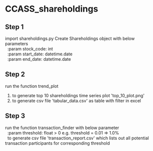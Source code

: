 # CCASS_shareholdings

## Step 1
import shareholdings.py
Create Shareholdings object with below parameters\
  &nbsp;&nbsp;:param stock_code: int\
  &nbsp;&nbsp;:param start_date: datetime.date\
  &nbsp;&nbsp;:param end_date: datetime.date

## Step 2
run the function trend_plot
  1) to generate top 10 shareholdings time series plot 'top_10_plot.png'
  2) to generate csv file 'tabular_data.csv' as table with filter in excel

## Step 3
run the function transaction_finder with below parameter\
  &nbsp;&nbsp;:param threshold: float > 0 e.g. threshold = 0.01 => 1.0%\
  &nbsp;&nbsp;to generate csv file 'transaction_report.csv' which lists out all potential transaction participants for corresponding threshold
